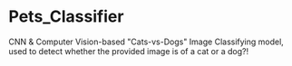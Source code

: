 # Pets_Classifier
CNN &amp; Computer Vision-based "Cats-vs-Dogs" Image Classifying model, used to detect whether the provided image is of a cat or a dog?!
